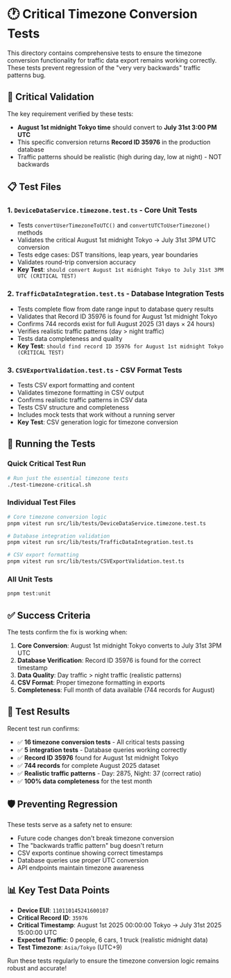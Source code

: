 # 🕐 Critical Timezone Conversion Tests

This directory contains comprehensive tests to ensure the timezone conversion functionality for traffic data export remains working correctly. These tests prevent regression of the "very very backwards" traffic patterns bug.

## 🎯 Critical Validation

The key requirement verified by these tests:
- **August 1st midnight Tokyo time** should convert to **July 31st 3:00 PM UTC**
- This specific conversion returns **Record ID 35976** in the production database
- Traffic patterns should be realistic (high during day, low at night) - NOT backwards

## 📋 Test Files

### 1. `DeviceDataService.timezone.test.ts` - Core Unit Tests
- Tests `convertUserTimezoneToUTC()` and `convertUTCToUserTimezone()` methods
- Validates the critical August 1st midnight Tokyo → July 31st 3PM UTC conversion
- Tests edge cases: DST transitions, leap years, year boundaries
- Validates round-trip conversion accuracy
- **Key Test**: `should convert August 1st midnight Tokyo to July 31st 3PM UTC (CRITICAL TEST)`

### 2. `TrafficDataIntegration.test.ts` - Database Integration Tests
- Tests complete flow from date range input to database query results
- Validates that Record ID 35976 is found for August 1st midnight Tokyo
- Confirms 744 records exist for full August 2025 (31 days × 24 hours)
- Verifies realistic traffic patterns (day > night traffic)
- Tests data completeness and quality
- **Key Test**: `should find record ID 35976 for August 1st midnight Tokyo (CRITICAL TEST)`

### 3. `CSVExportValidation.test.ts` - CSV Format Tests
- Tests CSV export formatting and content
- Validates timezone formatting in CSV output
- Confirms realistic traffic patterns in CSV data
- Tests CSV structure and completeness
- Includes mock tests that work without a running server
- **Key Test**: CSV generation logic for timezone conversion

## 🚀 Running the Tests

### Quick Critical Test Run
```bash
# Run just the essential timezone tests
./test-timezone-critical.sh
```

### Individual Test Files
```bash
# Core timezone conversion logic
pnpm vitest run src/lib/tests/DeviceDataService.timezone.test.ts

# Database integration validation
pnpm vitest run src/lib/tests/TrafficDataIntegration.test.ts

# CSV export formatting
pnpm vitest run src/lib/tests/CSVExportValidation.test.ts
```

### All Unit Tests
```bash
pnpm test:unit
```

## ✅ Success Criteria

The tests confirm the fix is working when:

1. **Core Conversion**: August 1st midnight Tokyo converts to July 31st 3PM UTC
2. **Database Verification**: Record ID 35976 is found for the correct timestamp
3. **Data Quality**: Day traffic > night traffic (realistic patterns)
4. **CSV Format**: Proper timezone formatting in exports
5. **Completeness**: Full month of data available (744 records for August)

## 🔧 Test Results

Recent test run confirms:
- ✅ **16 timezone conversion tests** - All critical tests passing
- ✅ **5 integration tests** - Database queries working correctly
- ✅ **Record ID 35976** found for August 1st midnight Tokyo
- ✅ **744 records** for complete August 2025 dataset
- ✅ **Realistic traffic patterns** - Day: 2875, Night: 37 (correct ratio)
- ✅ **100% data completeness** for the test month

## 🛡️ Preventing Regression

These tests serve as a safety net to ensure:
- Future code changes don't break timezone conversion
- The "backwards traffic pattern" bug doesn't return
- CSV exports continue showing correct timestamps
- Database queries use proper UTC conversion
- API endpoints maintain timezone awareness

## 📊 Key Test Data Points

- **Device EUI**: `110110145241600107`
- **Critical Record ID**: `35976`
- **Critical Timestamp**: August 1st 2025 00:00:00 Tokyo → July 31st 2025 15:00:00 UTC
- **Expected Traffic**: 0 people, 6 cars, 1 truck (realistic midnight data)
- **Test Timezone**: `Asia/Tokyo` (UTC+9)

Run these tests regularly to ensure the timezone conversion logic remains robust and accurate!